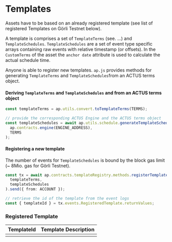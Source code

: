 # Templates

Assets have to be based on an already registered template \(see list of registered Templates on Görli Testnet below\). 

A template is comprises a set of `TemplateTerms` \(see. ...\) and `TemplateSchedules`. `TemplateSchedules` are a set of event type specific arrays containing raw events with relative timestamp \(or offsets\). In the `CustomTerms` of the asset the `anchor date` attribute is used to calculate the actual schedule time.

Anyone is able to register new  templates. `ap.js` provides methods for generating  `TemplateTerms` and `TemplateSchedules`from an ACTUS terms object.  

#### Deriving `TemplateTerms` and `TemplateSchedules` and  from an ACTUS terms object

```typescript
const templateTerms = ap.utils.convert.toTemplateTerms(TERMS);

// provide the corresponding ACTUS Engine and the ACTUS terms object
const templateSchedules = await ap.utils.schedule.generateTemplateSchedules(
  ap.contracts.engine(ENGINE_ADDRESS),
  TERMS
);
```

#### Registering a new template

The number of events for `TemplateSchedules` is bound by the block gas limit \(~ 8Mio. gas for Görli Testnet\). 

```typescript
const tx = await ap.contracts.templateRegistry.methods.registerTemplate(
  templateTerms,
  templateSchedules
).send({ from: ACCOUNT });

// retrieve the id of the template from the event logs
const { templateId } = tx.events.RegisteredTemplate.returnValues;
```

### Registered Template

| TemplateId | Template Description |
| :--- | :--- |
|  |  |

